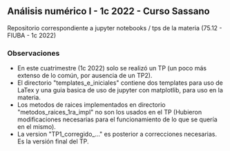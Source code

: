 ## Análisis numérico I - 1c 2022 - Curso Sassano

Repositorio correspondiente a jupyter notebooks / tps de la materia (75.12 - FIUBA - 1c 2022)

### Observaciones

- En este cuatrimestre (1c 2022) solo se realizó un TP (un poco más extenso de lo común, por ausencia de un TP2).
- El directorio "templates_e_iniciales" contiene dos templates para uso de LaTex y una guia basica de uso de jupyter con matplotlib, para uso en la materia.
- Los metodos de raices implementados en directorio "metodos_raices_1ra_impl" no son los usados en el TP (Hubieron modificaciones necesarias para el funcionamiento de lo que se quería en el mismo).
- La version "TP1_corregido_..." es posterior a correcciones necesarias. Es la versión final del TP.
